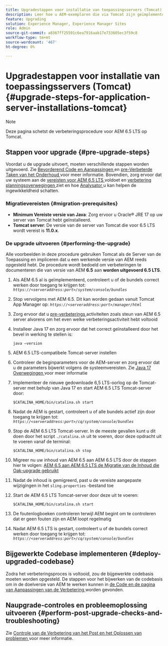 ```yaml
---
title: Upgradestappen voor installatie van toepassingsservers (Tomcat)
description: Leer hoe u AEM-exemplaren die via Tomcat zijn geïmplementeerd, kunt upgraden.
feature: Upgrading
solution: Experience Manager, Experience Manager Sites
role: Admin
source-git-commit: a8367ff25591c6ea7916aab17e733605ec3f59c8
workflow-type: tm+mt
source-wordcount: '467'
ht-degree: 0%

---
```


# Upgradestappen voor installatie van toepassingsservers (Tomcat) {#upgrade-steps-for-application-server-installations-tomcat}

>[!NOTE]
>
>Deze pagina schetst de verbeteringsprocedure voor AEM 6.5 LTS op Tomcat.

## Stappen voor upgrade {#pre-upgrade-steps}

Voordat u de upgrade uitvoert, moeten verschillende stappen worden uitgevoerd. Zie [ Bevorderend Code en Aanpassingen ](/help/sites-deploying/upgrading-code-and-customizations.md) en [ pre-Verbeterde Taken van het Onderhoud ](/help/sites-deploying/pre-upgrade-maintenance-tasks.md) voor meer informatie. Bovendien, zorg ervoor dat uw systeem aan de [ vereisten voor AEM 6.5 LTS ](/help/sites-deploying/technical-requirements.md) voldoet en [ verbetering planningsoverwegingen ](/help/sites-deploying/upgrade-planning.md) ziet en hoe [ Analysator ](/help/sites-deploying/pattern-detector.md) u kan helpen de ingewikkeldheid schatten.


### Migratievereisten {#migration-prerequisites}

* **Minimum Vereiste versie van Java**: Zorg ervoor u Oracle® JRE 17 op uw server van Tomcat hebt geïnstalleerd.
* **Tomcat server**: De versie van de server van Tomcat die voor 6.5 LTS wordt vereist is **11.0.x**.

### De upgrade uitvoeren {#performing-the-upgrade}

Alle voorbeelden in deze procedure gebruiken Tomcat als de Server van de Toepassing en impliceren dat u een werkende versie van AEM reeds opgesteld hebt. De procedure wordt bedoeld om verbeteringen te documenteren die van versie van AEM **6.5** aan **worden uitgevoerd 6.5 LTS**.

1. Als AEM 6.5 al is geïmplementeerd, controleert u of de bundels correct werken door toegang te krijgen tot: *`https://<serveraddress:port>/system/console/bundles`*
1. Stop vervolgens met AEM 6.5. Dit kan worden gedaan vanuit Tomcat App Manager op: *`https://<serveraddress:port>/manager/html`*
1. Zorg ervoor dat u [ pre-verbeterings ](#pre-upgrade-steps) activiteiten zoals steun van AEM 6.5 server alvorens om het even welke verbeteringsactiviteit hebt voltooid
1. Installeer Java 17 en zorg ervoor dat het correct geïnstalleerd door het bevel in werking te stellen is:

   ```
   java –version
   ```

1. AEM 6.5 LTS-compatibele Tomcat-server instellen
1. Controleer de beginparameters voor de AEM-server en zorg ervoor dat u de parameters bijwerkt volgens de systeemvereisten. Zie [ Java 17 Overwegingen ](/help/sites-deploying/custom-standalone-install.md#java-17-considerations-java-considerations) voor meer informatie
1. Implementeer de nieuwe gedownloade 6,5 LTS-oorlog op de Tomcat-server met behulp van Java 17 en start AEM 6.5 LTS Tomcat-server door:

   ```
   $CATALINA_HOME/bin/catalina.sh start
   ```

1. Nadat de AEM is gestart, controleert u of alle bundels actief zijn door toegang te krijgen tot: *`https://<serveraddress:port>/cq/system/console/bundles`*
1. Stop de AEM 6.5 LTS Tomcat-server. In de meeste gevallen kunt u dit doen door het script `./catalina.sh` uit te voeren, door deze opdracht uit te voeren vanaf de terminal:

   ```
   $CATALINA_HOME/bin/catalina.sh stop
   ```

1. Migreer nu uw inhoud van AEM 6.5 aan AEM 6.5 LTS door de stappen hier te volgen: [ AEM 6.5 aan AEM 6.5 LTS de Migratie van de Inhoud die Oak-upgrade gebruikt ](/help/sites-deploying/aem-65-to-aem-65lts-content-migration-using-oak-upgrade.md)
1. Nadat de inhoud is gemigreerd, past u de vereiste aangepaste wijzigingen in het `sling.properties` -bestand toe
1. Start de AEM 6.5 LTS Tomcat-server door deze uit te voeren:

   ```
   $CATALINA_HOME/bin/catalina.sh start
   ```

1. De foutenlogboeken controleren terwijl AEM begint om te controleren dat er geen fouten zijn en AEM loopt regelmatig
1. Nadat AEM 6.5 LTS is gestart, controleert u of de bundels correct werken door toegang te krijgen tot: *`https://<serveraddress:port>/cq/system/console/bundles`*

## Bijgewerkte Codebase implementeren {#deploy-upgraded-codebase}

Zodra het verbeteringsproces is voltooid, zou de bijgewerkte codebasis moeten worden opgesteld. De stappen voor het bijwerken van de codebasis om in de doelversie van AEM te werken kunnen in [ de Code en de pagina van Aanpassingen van de Verbetering ](/help/sites-deploying/upgrading-code-and-customizations.md) worden gevonden.

## Naupgrade-controles en probleemoplossing uitvoeren {#perform-post-upgrade-checks-and-troubleshooting}

Zie [ Controle van de Verbetering van het Post en het Oplossen van problemen ](/help/sites-deploying/post-upgrade-checks-and-troubleshooting.md) voor meer informatie.
